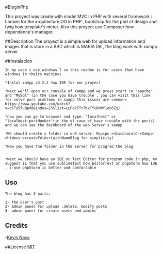 #BlogInPhp

This proyect was create with model MVC in PHP with several framework : Laravel for the arquitecture OO in PHP , bootstrap for the part of design and twig how template's motor. Also this proyect use Composer how dependence's manager.

##Description
  The proyect is a simple web for upload information and images that is store in a BBD which is MARIA DB , the blog work with xampp server 

##Instalacion
```
In my case i use windows 7 so this readme is for users that have  windows in theirs machines

*Instal xampp v3.2.2 how IDE for our proyect 

*Next we'll open our console of xampp and we press start in "apache" and "MySql" (in the case you have trouble , you can visit this link for solve port problems in xampp this issues are commons https://www.youtube.com/watch?v=cCTy5fuQpd8&index=13&list=LLPq7FTrTbxTfuDdWY1eb6Zg)

*now you can go to browser and type: "localhost" or "localhost:portNumber"(in the el case of have trouble with the ports) and we can see the dashboard of the web Server's xampp

*We should create a folder in ouR server: Equipo->discoLocalC->Xampp->htdocs->createFolder(withNameBlog for simplicity)

*Now you have the folder in the server for program the blog


*Next we should have an IDE or Text Editor for program code in php, my suggest is that you use sublimeText how EditorText or phpStorm how IDE , i use phpStorm is better and comfortable
```

## Uso

```
The blog has 3 parts:

1- the user's post
2- admin panel for upload ,delete, modify posts
3- admin panel for create users and admins
```

## Credits
-[Kevin Nava](https://twitter.con/@hombrehealth)

##License
[MIT](https://opensource.org/licenses/MIT)